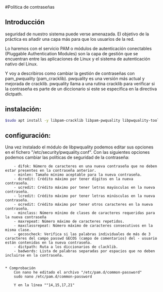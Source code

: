 #Política de contraseñas

## Introducción
seguridad de nuestro sistema puede verse amenazada.
El objetivo de la práctica es añadir una capa más para que los usuarios de la red.

Lo haremos con el servicio PAM o módulos de autenticación conectables (Pluggable Authentication Modules)
son la capa de gestión que se encuentran entre las aplicaciones de Linux y el sistema de autenticación nativo del Linux.

Y voy a describiros como cambiar la gestión de contraseñas con pam_pwquality (pam_cracklib).
pwquality es una versión más actual y mejorada de cracklib. pwquality llama a una rutina cracklib para verificar si la contraseña es parte de un diccionario si este se especifica en la directiva dictpath.


 ## instalación:
```bash
$sudo apt install -y libpam-cracklib libpam-pwquality libpwquality-tools
```
 ## configuración: 
Una vez instalado el módulo de libpwquality podemos editar sus opciones en el fichero "/etc/security/pwquality.conf".
Con las siguientes opciones podemos cambiar las políticas de seguridad de la contraseña:


        - difok: Número de caracteres en una nueva contraseña que no deben estar presentes en la contraseña anterior.
        - minlen: Tamaño mínimo aceptable para la nueva contraseña.
        - dcredit: Crédito máximo por tener dígitos en la nueva contraseña.
        - ucredit: Crédito máximo por tener letras mayúsculas en la nueva contraseña.
        - lcredit: Crédito máximo por tener letras minúsculas en la nueva contraseña.
        - ocredit: Crédito máximo por tener otros caracteres en la nueva contraseña.
        - minclass: Número mínimo de clases de caracteres requeridas para la nueva contraseña
        - maxrepeat: Número máximo de caracteres repetidos.
        - maxclassrepeat: Número máximo de caracteres consecutivos en la misma clase.
        - gecoscheck: Verifica si las palabras individuales de más de 3 caracteres del campo passwd GECOS (campo de comentarios) del - usuario están contenidas en la nueva contraseña.
        - dictpath: Ruta a los diccionarios de clacklib.
        - badwords: Lista de palabras separadas por espacios que no deben incluirse en la contraseña.


    * Comprobación
        Con nano he editado el archivo "/etc/pam.d/common-password"
        sudo nano /etc/pam.d/common-password

        Y en la línea ""14,15,17,21"



     



    




